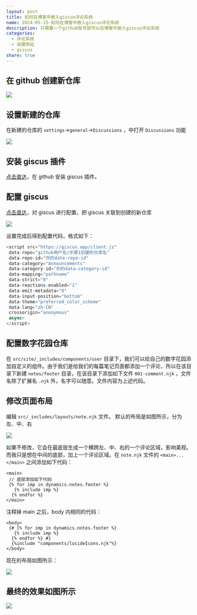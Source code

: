 ```yaml
---  
layout: post  
title: 如何在博客中嵌入giscus评论系统  
name: 2024-05-15-如何在博客中嵌入giscus评论系统  
description: 只需要一个github账号就可以在博客中嵌入giscus评论系统  
categories:  
  - 评论系统  
  - 自建网站  
  - giscus  
share: true  
---  
```

  
## 在 github 创建新仓库  
  
![](https://pic4.zhimg.com/80/v2-8177b83e8b8c4becda9e4e003ef9c6df_720w.webp)  
  
## 设置新建的仓库  
  
在新建的仓库的 `settings`->`general`->`Discussions` ，中打开 `Discussions` 功能  
  
![](https://pic4.zhimg.com/80/v2-e79fd557cc20d5d935a8f1f9a7f965b3_720w.webp)  
  
## 安装 giscus 插件  
  
[点击直达](https://github.com/apps/giscus)，在 github 安装 giscus 插件。  
  
## 配置 giscus  
  
[点击直达](https://giscus.app/zh-CN)，对 giscus 进行配置，把 giscus 关联到创建的新仓库  
  
![](https://pic1.zhimg.com/80/v2-bdfa6bcdbdb5b5ede0c7f180be83814c_720w.webp)  
  
设置完成后得到配置代码，格式如下：  
  
```js  
<script src="https://giscus.app/client.js"  
 data-repo="github用户名/步骤1创建的仓库名"  
 data-repo-id="你的date-repo-id"  
 data-category="Announcements"  
 data-category-id="你的data-category-id"  
 data-mapping="pathname"  
 data-strict="0"  
 data-reactions-enabled="1"  
 data-emit-metadata="0"  
 data-input-position="bottom"  
 data-theme="preferred_color_scheme"  
 data-lang="zh-CN"  
 crossorigin="anonymous"  
 async>  
</script>  
```  
  
## 配置数字花园仓库  
  
  在 `src/site/_includes/components/user` 目录下，我们可以给自己的数字花园添加自定义的组件。由于我们是给我们的每篇笔记页面都添加一个评论，所以在该目录下新建 `notes/footer` 目录，在该目录下添加如下文件 `001-comment.njk` ，文件名除了扩展名 `.njk` 外，名字可以随意。文件内容为上述代码。  
  
## 修改页面布局  
  
编辑 `src/_includes/layouts/note.njk` 文件。 默认的布局是如图所示，分为左、中、右  
  
![](https://pic3.zhimg.com/80/v2-9364b719097115ba2b1ca944a32cbd3e_720w.webp)  
  
如果不修改，它会在最底层生成一个横跨左、中、右的一个评论区域，影响美观。而我只是想在中间的底部，加上一个评论区域。在 `note.njk` 文件的 `<main>...</main>` 之间添加如下代码：  
  
```text  
<main>  
 // 底部添加如下代码  
 {% for imp in dynamics.notes.footer %}  
   {% include imp %}  
  {% endfor %}  
</main>  
```  
  
注释掉 main 之后，body 内相同的代码：  
  
```text  
<body>  
 {# {% for imp in dynamics.notes.footer %}  
   {% include imp %}  
  {% endfor %} #}  
  {%include "components/lucideIcons.njk"%}  
</body>  
```  
  
现在的布局如图所示：    
  
![](https://pic4.zhimg.com/80/v2-3c22b7b51100050e1b5ad57394f0645b_720w.webp)  
  
## 最终的效果如图所示  
  
![](https://pic3.zhimg.com/80/v2-17d7e8aba9e3306d4c50e82e43431042_720w.webp)  

